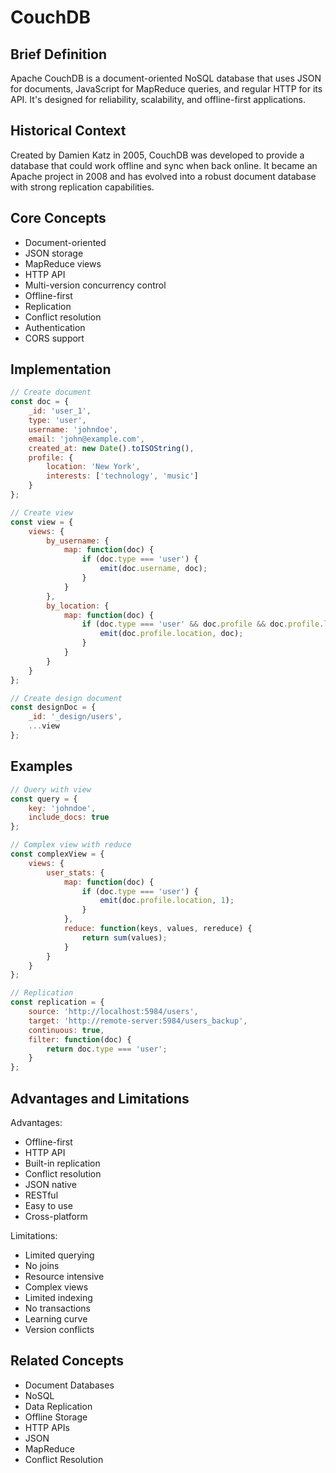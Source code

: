 # CouchDB

## Brief Definition
Apache CouchDB is a document-oriented NoSQL database that uses JSON for documents, JavaScript for MapReduce queries, and regular HTTP for its API. It's designed for reliability, scalability, and offline-first applications.

## Historical Context
Created by Damien Katz in 2005, CouchDB was developed to provide a database that could work offline and sync when back online. It became an Apache project in 2008 and has evolved into a robust document database with strong replication capabilities.

## Core Concepts
- Document-oriented
- JSON storage
- MapReduce views
- HTTP API
- Multi-version concurrency control
- Offline-first
- Replication
- Conflict resolution
- Authentication
- CORS support

## Implementation
```javascript
// Create document
const doc = {
    _id: 'user_1',
    type: 'user',
    username: 'johndoe',
    email: 'john@example.com',
    created_at: new Date().toISOString(),
    profile: {
        location: 'New York',
        interests: ['technology', 'music']
    }
};

// Create view
const view = {
    views: {
        by_username: {
            map: function(doc) {
                if (doc.type === 'user') {
                    emit(doc.username, doc);
                }
            }
        },
        by_location: {
            map: function(doc) {
                if (doc.type === 'user' && doc.profile && doc.profile.location) {
                    emit(doc.profile.location, doc);
                }
            }
        }
    }
};

// Create design document
const designDoc = {
    _id: '_design/users',
    ...view
};
```

## Examples
```javascript
// Query with view
const query = {
    key: 'johndoe',
    include_docs: true
};

// Complex view with reduce
const complexView = {
    views: {
        user_stats: {
            map: function(doc) {
                if (doc.type === 'user') {
                    emit(doc.profile.location, 1);
                }
            },
            reduce: function(keys, values, rereduce) {
                return sum(values);
            }
        }
    }
};

// Replication
const replication = {
    source: 'http://localhost:5984/users',
    target: 'http://remote-server:5984/users_backup',
    continuous: true,
    filter: function(doc) {
        return doc.type === 'user';
    }
};
```

## Advantages and Limitations
Advantages:
- Offline-first
- HTTP API
- Built-in replication
- Conflict resolution
- JSON native
- RESTful
- Easy to use
- Cross-platform

Limitations:
- Limited querying
- No joins
- Resource intensive
- Complex views
- Limited indexing
- No transactions
- Learning curve
- Version conflicts

## Related Concepts
- Document Databases
- NoSQL
- Data Replication
- Offline Storage
- HTTP APIs
- JSON
- MapReduce
- Conflict Resolution 